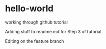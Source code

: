 # hello-world
working through github tutorial

Adding stuff to readme.md for Step 3 of tutorial

Editing on the feature branch
